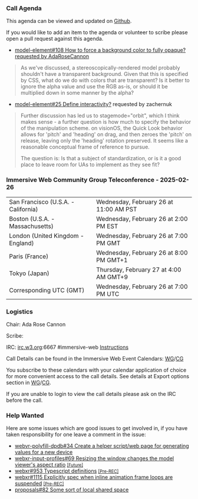 ### Call Agenda

This agenda can be viewed and updated on [Github](https://github.com/immersive-web/administrivia/blob/main/meetings/2025/2025-02-26-Immersive_Web_Community_Group_Teleconference-agenda.md).

If you would like to add an item to the agenda or volunteer to scribe please open a pull request against this agenda.

* [model-element#108 How to force a background color to fully opaque?](https://github.com/immersive-web/model-element/issues/108) [requested by AdaRoseCannon](https://github.com/immersive-web/model-element/issues/108#issuecomment-2679328250)
> As we've discussed, a stereoscopically-rendered model probably shouldn't have a transparent background. Given that this is specified by CSS, what do we do with colors that are transparent? Is it better to ignore the alpha value and use the RGB as-is, or should it be multiplied down in some manner by the alpha?
 >

* [model-element#25 Define interactivity?](https://github.com/immersive-web/model-element/issues/25) requested by zachernuk
> Further discussion has led us to stagemode="orbit", which I think makes sense - a further question is how much to specify the behavior of the manipulation scheme. on visionOS, the Quick Look behavior allows for 'pitch' and 'heading' on drag, and then zeroes the 'pitch' on release, leaving only the 'heading' rotation preserved. It seems like a reasonable conceptual frame of reference to pursue.
> 
> The question is: Is that a subject of standardization, or is it a good place to leave room for UAs to implement as they see fit?
### Immersive Web Community Group Teleconference - 2025-02-26

<table>
<tr><td> San Francisco (U.S.A. - California) <td> Wednesday, February 26 at 11:00 AM PST
<tr><td> Boston (U.S.A. - Massachusetts) <td> Wednesday, February 26 at 2:00 PM EST
<tr><td> London (United Kingdom - England) <td> Wednesday, February 26 at 7:00 PM GMT
<tr><td> Paris (France) <td> Wednesday, February 26 at 8:00 PM GMT+1
<tr><td> Tokyo (Japan) <td> Thursday, February 27 at 4:00 AM GMT+9
<tr><td> Corresponding UTC (GMT) <td> Wednesday, February 26 at 7:00 PM UTC
</table>

### Logistics

Chair: Ada Rose Cannon

Scribe:

IRC: [irc.w3.org](https://irc.w3.org/):6667 #immersive-web [Instructions](https://github.com/immersive-web/administrivia/blob/main/IRC.md)

Call Details can be found in the Immersive Web Event Calendars: [WG](https://www.w3.org/groups/wg/immersive-web/calendar/)/[CG](https://www.w3.org/groups/cg/immersive-web/calendar/)

You subscribe to these calendars with your calendar application of choice for more convenient access to the call details. See details at Export options section in [WG](https://www.w3.org/groups/wg/immersive-web/calendar/#export)/[CG](https://www.w3.org/groups/cg/immersive-web/calendar/#export).

If you are unable to login to view the call details please ask on the IRC before the call.

### Help Wanted

Here are some issues which are good issues to get involved in, if you have taken responsibility for one leave a comment in the issue:

- [webvr-polyfill-dpdb#34 Create a helper script/web page for generating values for a new device](https://github.com/immersive-web/webvr-polyfill-dpdb/issues/34)
- [webxr-input-profiles#69 Resizing the window changes the model viewer's aspect ratio](https://github.com/immersive-web/webxr-input-profiles/issues/69) [<small>[Future]</small>](https://api.github.com/repos/immersive-web/webxr-input-profiles/milestones/4)
- [webxr#953 Typescript definitions](https://github.com/immersive-web/webxr/issues/953) [<small>[Pre-REC]</small>](https://api.github.com/repos/immersive-web/webxr/milestones/16)
- [webxr#1115 Explicitly spec when inline animation frame loops are suspended](https://github.com/immersive-web/webxr/issues/1115) [<small>[Pre-REC]</small>](https://api.github.com/repos/immersive-web/webxr/milestones/16)
- [proposals#82 Some sort of local shared space](https://github.com/immersive-web/proposals/issues/82)


              
